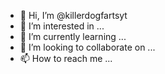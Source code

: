 - 👋 Hi, I’m @killerdogfartsyt
- 👀 I’m interested in ...
- 🌱 I’m currently learning ...
- 💞️ I’m looking to collaborate on ...
- 📫 How to reach me ...

<!---
killerdogfartsyt/killerdogfartsyt is a ✨ special ✨ repository because its `README.md` (this file) appears on your GitHub profile.
You can click the Preview link to take a look at your changes.
--->
